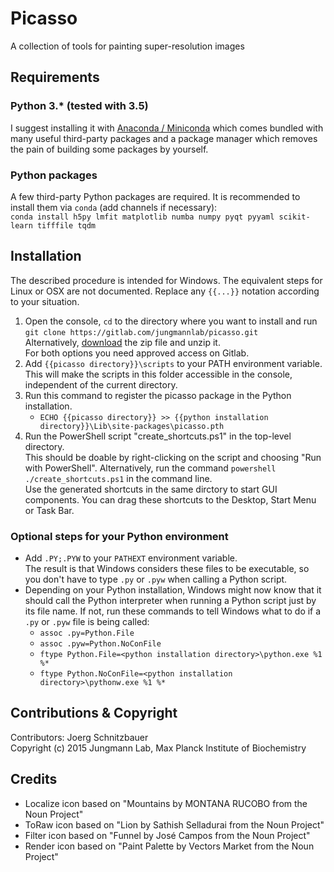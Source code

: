# Picasso
A collection of tools for painting super-resolution images

## Requirements
### Python 3.* (tested with 3.5)  
I suggest installing it with [Anaconda / Miniconda](https://www.continuum.io/downloads) which comes bundled with many useful third-party packages and a package manager which removes the pain of building some packages by yourself.

### Python packages
A few third-party Python packages are required. It is recommended to install them via `conda` (add channels if necessary):  
`conda install h5py lmfit matplotlib numba numpy pyqt pyyaml scikit-learn tifffile tqdm`

## Installation
The described procedure is intended for Windows. The equivalent steps for Linux or OSX are not documented.
Replace any `{{...}}` notation according to your situation.
1. Open the console, `cd` to the directory where you want to install and run  
`git clone https://gitlab.com/jungmannlab/picasso.git`  
Alternatively, [download](https://gitlab.com/jungmannlab/picasso) the zip file and unzip it.  
For both options you need approved access on Gitlab.
3. Add `{{picasso directory}}\scripts` to your PATH environment variable.  
This will make the scripts in this folder accessible in the
console, independent of the current directory.
4. Run this command to register the picasso package in the Python installation.
    - `ECHO {{picasso directory}} >> {{python installation directory}}\Lib\site-packages\picasso.pth`
5. Run the PowerShell script "create_shortcuts.ps1" in the top-level directory.  
This should be doable by right-clicking on the script and choosing "Run with PowerShell". Alternatively, run the command `powershell ./create_shortcuts.ps1` in the command line.  
Use the generated shortcuts in the same dirctory to start GUI components.
You can drag these shortcuts to the Desktop, Start Menu or Task Bar.

### Optional steps for your Python environment
* Add `.PY;.PYW` to your `PATHEXT` environment variable.  
The result is that Windows considers these files to be executable, so you don't have to type `.py` or `.pyw` when calling a Python script.
* Depending on your Python installation, Windows might now know that it should call the Python interpreter when running a Python script just by its file name.
If not, run these commands to tell Windows what to do if a `.py` or `.pyw` file is being called:
  - `assoc .py=Python.File`
  - `assoc .pyw=Python.NoConFile`
  - `ftype Python.File=<python installation directory>\python.exe %1 %*`
  - `ftype Python.NoConFile=<python installation directory>\pythonw.exe %1 %*`  

## Contributions & Copyright
Contributors: Joerg Schnitzbauer  
Copyright (c) 2015 Jungmann Lab, Max Planck Institute of Biochemistry

## Credits
- Localize icon based on "Mountains by MONTANA RUCOBO from the Noun Project"
- ToRaw icon based on "Lion by Sathish Selladurai from the Noun Project"
- Filter icon based on "Funnel by José Campos from the Noun Project"
- Render icon based on "Paint Palette by Vectors Market from the Noun Project"
